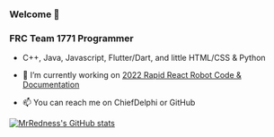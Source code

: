 ### Welcome 🖖

### FRC Team 1771 Programmer

- C++, Java, Javascript, Flutter/Dart, and little HTML/CSS & Python
- 🔭 I’m currently working on [2022 Rapid React Robot Code & Documentation](https://github.com/TEAM1771/)

- 📫  You can reach me on ChiefDelphi or GitHub

<!-- ![](https://github.com/mrredness/github-stats/blob/master/generated/overview.svg)

![](https://github.com/mrredness/github-stats/blob/master/generated/languages.svg) -->

[![MrRedness's GitHub stats](https://github-readme-stats.vercel.app/api?username=MrRedness&count_private=true)](https://github.com/anuraghazra/github-readme-stats)


<!--
**MrRedness/MrRedness** is a ✨ _special_ ✨ repository because its `README.md` (this file) appears on your GitHub profile.

Here are some ideas to get you started:

- 🔭 I’m currently working on ...
- 🌱 I’m currently learning ...
- 👯 I’m looking to collaborate on ...
- 🤔 I’m looking for help with ...
- 💬 Ask me about ...
- 📫 How to reach me: ...
- 😄 Pronouns: ...
- ⚡ Fun fact: ...
-->
